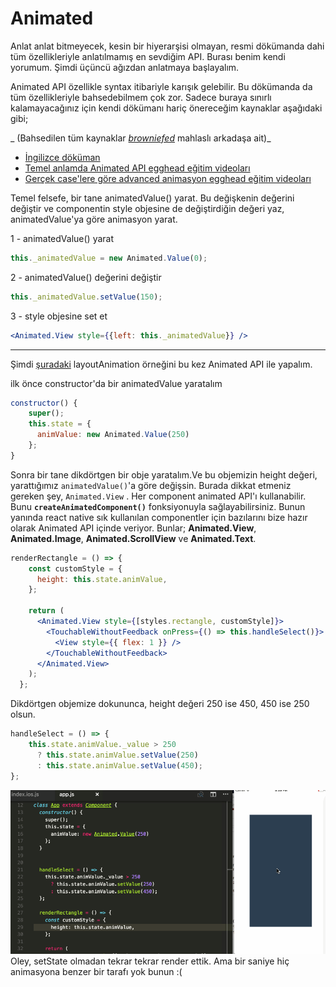 # Animated

Anlat anlat bitmeyecek, kesin bir hiyerarşisi olmayan, resmi dökümanda dahi tüm özellikleriyle anlatılmamış en sevdiğim API. Burası benim kendi yorumum. Şimdi üçüncü ağızdan anlatmaya başlayalım.

Animated API özellikle syntax itibariyle karışık gelebilir. Bu dökümanda da tüm özellikleriyle bahsedebilmem çok zor. Sadece buraya sınırlı kalamayacağınız için kendi dökümanı hariç önereceğim kaynaklar aşağıdaki gibi; 

_ \(Bahsedilen tüm kaynaklar _[_browniefed_](https://github.com/browniefed)_ mahlaslı arkadaşa ait\)_

* [İngilizce döküman](http://browniefed.com/react-native-animation-book/api/ANIMATED_SETVALUE.html)
* [Temel anlamda Animated API egghead eğitim videoları](https://egghead.io/lessons/react-animated-timing-and-easing-to-animate-styles-of-a-react-native-view)
* [Gerçek case'lere göre advanced animasyon egghead eğitim videoları](https://egghead.io/lessons/react-create-a-horizontal-parallax-scrollview-in-react-native)

Temel felsefe, bir tane animatedValue\(\) yarat. Bu değişkenin değerini değiştir ve componentin style objesine de değiştirdiğin değeri yaz, animatedValue'ya göre animasyon yarat.

1 - animatedValue\(\) yarat

```js
this._animatedValue = new Animated.Value(0);
```

2 - animatedValue\(\) değerini değiştir

```js
this._animatedValue.setValue(150);
```

3 - style objesine set et

```jsx
<Animated.View style={{left: this._animatedValue}} />
```

---

Şimdi [şuradaki](/component-apilarcomponent-apilarmd/animasyon/layoutanimation.md) layoutAnimation örneğini bu kez Animated API ile yapalım.

ilk önce constructor'da bir animatedValue yaratalım

```js
constructor() {
    super();
    this.state = {
      animValue: new Animated.Value(250)
    };
}
```

Sonra bir tane dikdörtgen bir obje yaratalım.Ve bu objemizin height değeri, yarattığımız `animatedValue()`'a göre değişsin. Burada dikkat etmeniz gereken şey, `Animated.View` . Her component animated API'ı kullanabilir. Bunu **`createAnimatedComponent()`** fonksiyonuyla  sağlayabilirsiniz. Bunun yanında react native sık kullanılan componentler için bazılarını bize hazır olarak Animated API içinde veriyor. Bunlar; **Animated.View**, **Animated.Image**, **Animated.ScrollView** ve **Animated.Text**.

```jsx
renderRectangle = () => {
    const customStyle = {
      height: this.state.animValue,
    };

    return (
      <Animated.View style={[styles.rectangle, customStyle]}>
        <TouchableWithoutFeedback onPress={() => this.handleSelect()}>
          <View style={{ flex: 1 }} />
        </TouchableWithoutFeedback>
      </Animated.View>
    );
  };
```

Dikdörtgen objemize dokununca, height değeri 250 ise 450, 450 ise 250 olsun.

```js
handleSelect = () => {
    this.state.animValue._value > 250
      ? this.state.animValue.setValue(250)
      : this.state.animValue.setValue(450);
};
```

![](/assets/rnn-animated-1.gif)Oley, setState olmadan tekrar tekrar render ettik. Ama bir saniye hiç animasyona benzer bir tarafı yok bunun :\( 



